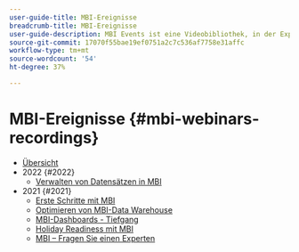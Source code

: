 ```yaml
---
user-guide-title: MBI-Ereignisse
breadcrumb-title: MBI-Ereignisse
user-guide-description: MBI Events ist eine Videobibliothek, in der Experten und Kollegen ihre Gedanken und Ideen zu Adobe Commerce teilen.
source-git-commit: 17070f55bae19ef0751a2c7c536af7758e31affc
workflow-type: tm+mt
source-wordcount: '54'
ht-degree: 37%

---
```



# MBI-Ereignisse  {#mbi-webinars-recordings}

+ [Übersicht](overview.md)
+ 2022 {#2022}
   + [Verwalten von Datensätzen in MBI](2021-22/manage-data-sets.md)
+ 2021 {#2021}
   + [Erste Schritte mit MBI](2021-22/getting-started.md)
   + [Optimieren von MBI-Data Warehouse](2021-22/optimize-data-warehouse.md)
   + [MBI-Dashboards - Tiefgang](2021-22/dashboards-deep-dive.md)
   + [Holiday Readiness mit MBI](2021-22/holiday-readiness.md)
   + [MBI – Fragen Sie einen Experten](2021-22/ask-expert.md)

<!---+ Commerce Events {#commerce-events}
  + [Overview](commerce-events/overview.md)
  + 2022 {#2022}
    + [Top Tips and Tricks for Adobe Campaign Standard](customer-journeys/2022/tips-and-tricks.md)
    + [Develop and customize data models in Adobe Campaign Classic](customer-journeys/2022/data-models.md)

+ Data and insights {#commerce-release-updates}
  + [Overview](commerce-release-updates/overview.md)
  + 2022 {#2022}
    + [Innovations and trends](data-and-insights/2022/innovations.md)
    + [Sensei and Analysis Workspace](data-and-insights/2022/sensei.md)
    + [Personalize and automate with Adobe Target](data-and-insights/2022/personalize.md)
    + [Analytics and Target applications for Mobile and Apps](data-and-insights/2022/mobile-and-apps.md)
    + [Cross Device Analytics and Customer Journey Analytics](data-and-insights/2022/cross-device-analytics.md) --->